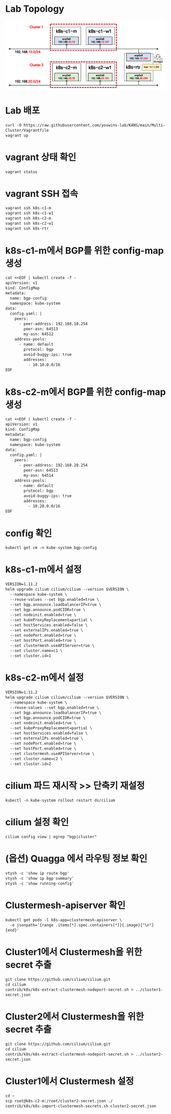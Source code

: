 # Lab Topology 
<img src="https://github.com/youwins-lab/KANS/blob/main/Multi-Cluster/Topology.png" title="Topology" alt="Topology"></img>

# Lab 배포
```
curl -O https://raw.githubusercontent.com/youwins-lab/KANS/main/Multi-Cluster/Vagrantfile
vagrant up
```
# vagrant 상태 확인
```
vagrant status
```

# vagrant SSH 접속
```
vagrant ssh k8s-c1-m
vagrant ssh k8s-c1-w1
vagrant ssh k8s-c2-m
vagrant ssh k8s-c2-w1
vagrant ssh k8s-rtr
```

# k8s-c1-m에서 BGP를 위한 config-map 생성
```
cat <<EOF | kubectl create -f -
apiVersion: v1
kind: ConfigMap
metadata:
  name: bgp-config
  namespace: kube-system
data:
  config.yaml: |
    peers:
      - peer-address: 192.168.10.254
        peer-asn: 64513
        my-asn: 64512
    address-pools:
      - name: default
        protocol: bgp
        avoid-buggy-ips: true
        addresses:
          - 10.10.0.0/16
EOF
```

# k8s-c2-m에서 BGP를 위한 config-map 생성
```
cat <<EOF | kubectl create -f -
apiVersion: v1
kind: ConfigMap
metadata:
  name: bgp-config
  namespace: kube-system
data:
  config.yaml: |
    peers:
      - peer-address: 192.168.20.254
        peer-asn: 64513
        my-asn: 64514
    address-pools:
      - name: default
        protocol: bgp
        avoid-buggy-ips: true
        addresses:
          - 10.20.0.0/16
EOF
```


# config 확인
```
kubectl get cm -n kube-system bgp-config
```

# k8s-c1-m에서 설정
```
VERSION=1.11.2
helm upgrade cilium cilium/cilium --version $VERSION \
  --namespace kube-system \
  --reuse-values --set bgp.enabled=true \
  --set bgp.announce.loadbalancerIP=true \
  --set bgp.announce.podCIDR=true \
  --set nodeinit.enabled=true \
  --set kubeProxyReplacement=partial \
  --set hostServices.enabled=false \
  --set externalIPs.enabled=true \
  --set nodePort.enabled=true \
  --set hostPort.enabled=true \
  --set clustermesh.useAPIServer=true \
  --set cluster.name=c1 \
  --set cluster.id=1
```

# k8s-c2-m에서 설정
```
VERSION=1.11.2
helm upgrade cilium cilium/cilium --version $VERSION \
  --namespace kube-system \
  --reuse-values --set bgp.enabled=true \
  --set bgp.announce.loadbalancerIP=true \
  --set bgp.announce.podCIDR=true \
  --set nodeinit.enabled=true \
  --set kubeProxyReplacement=partial \
  --set hostServices.enabled=false \
  --set externalIPs.enabled=true \
  --set nodePort.enabled=true \
  --set hostPort.enabled=true \
  --set clustermesh.useAPIServer=true \
  --set cluster.name=c2 \
  --set cluster.id=2
```

# cilium 파드 재시작 >> 단축키 재설정
```
kubectl -n kube-system rollout restart ds/cilium
```

# cilium 설정 확인
```
cilium config view | egrep "bgp|cluster"
```

# (옵션) Quagga 에서 라우팅 정보 확인
```
vtysh -c 'show ip route bgp'
vtysh -c 'show ip bgp summary'
vtysh -c 'show running-config'
```


# Clustermesh-apiserver 확인
```
kubectl get pods -l k8s-app=clustermesh-apiserver \
  -o jsonpath='{range .items[*].spec.containers[*]}{.image}{"\n"}{end}'
```

# Cluster1에서 Clustermesh을 위한 secret 추출
```
git clone https://github.com/cilium/cilium.git
cd cilium
contrib/k8s/k8s-extract-clustermesh-nodeport-secret.sh > ../cluster1-secret.json
```

# Cluster2에서 Clustermesh을 위한 secret 추출
```
git clone https://github.com/cilium/cilium.git
cd cilium
contrib/k8s/k8s-extract-clustermesh-nodeport-secret.sh > ../cluster2-secret.json
```

# Cluster1에서 Clustermesh 설정
```
cd ~
scp root@k8s-c2-m:/root/cluster2-secret.json ./
contrib/k8s/k8s-import-clustermesh-secrets.sh cluster2-secret.json
```
